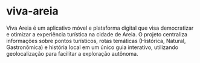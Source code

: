 # viva-areia
Viva Areia é um aplicativo móvel e plataforma digital que visa democratizar e otimizar a experiência turística na cidade de Areia. O projeto centraliza informações sobre pontos turísticos, rotas temáticas (Histórica, Natural, Gastronômica) e história local em um único guia interativo, utilizando geolocalização para facilitar a exploração autônoma.
